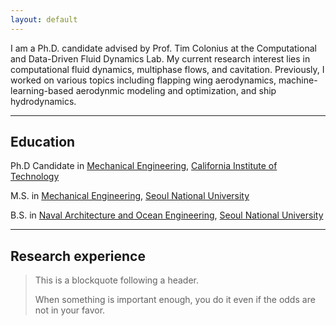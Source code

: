 ```yaml
---
layout: default
---
```


I am a Ph.D. candidate advised by Prof. Tim Colonius at the Computational and Data-Driven Fluid Dynamics Lab. My current research interest lies in computational fluid dynamics, multiphase flows, and cavitation. Previously, I worked on various topics including flapping wing aerodynamics, machine-learning-based aerodynmic modeling and optimization, and ship hydrodynamics.

* * *

## Education

Ph.D Candidate in [Mechanical Engineering](https://mce.caltech.edu), [California Institute of Technology](https://www.caltech.edu) 

M.S. in [Mechanical Engineering](https://me.snu.ac.kr), [Seoul National University](https://www.snu.ac.kr)

B.S. in [Naval Architecture and Ocean Engineering](https://naoe.snu.ac.kr), [Seoul National University](https://www.snu.ac.kr)

* * *

## Research experience

> This is a blockquote following a header.
>
> When something is important enough, you do it even if the odds are not in your favor.
